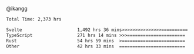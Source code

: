 @ikangg
<!--START_SECTION:waka-->

```txt
Total Time: 2,373 hrs

Svelte                     1,492 hrs 36 mins>>>>>>>>>>>>>>>==========   61.79 %
TypeScript                 271 hrs 14 mins >>>======================   11.23 %
Rust                       54 hrs 59 mins  >========================   02.28 %
Other                      42 hrs 33 mins  =========================   01.76 %
```

<!--END_SECTION:waka-->
